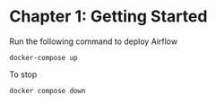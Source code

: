 # Chapter 1: Getting Started
Run the following command to deploy Airflow
```
docker-compose up  
```

To stop
```
docker compose down  
```
